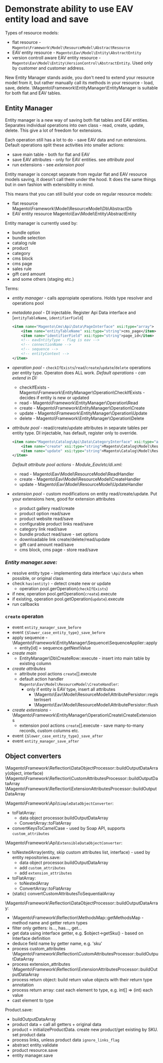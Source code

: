 # Demonstrate ability to use EAV entity load and save

Types of resource models:
- flat resource - `Magento\Framework\Model\ResourceModel\AbstractResource`
- EAV entity resource - `Magento\Eav\Model\Entity\AbstractEntity`
- version controll aware EAV entity resource - `Magento\Eav\Model\Entity\VersionControl\AbstractEntity`.
  Used only by customer and customer address.

New Entity Manager stands aside, you don't need to extend your resource model from it,
but rather manually call its methods in your resource - load, save, delete.
\Magento\Framework\EntityManager\EntityManager is suitable for both flat and EAV tables.

## Entity Manager

Entity manager is a new way of saving both flat tables and EAV entities.
Separates individual operations into own class - read, create, update, delete.
This give a lot of freedom for extensions.

Each operation still has a lot to do - save EAV data and run extensions. Default operations
split these activities into smaller actions:
- save main table - both for flat and EAV
- save EAV attributes - only for EAV entities. see *attribute pool*
- run extensions - see *extension pool*

Entity manager is concept separate from regular flat and EAV resource models saving, it doesn't
call them under the hood. It does the same things but in own fashion with extensibility in mind.

This means that you can still build your code on regular resource models:
- flat resource Magento\Framework\Model\ResourceModel\Db\AbstractDb
- EAV entity resource Magento\Eav\Model\Entity\AbstractEntity

Entity manager is currently used by:
- bundle option
- bundle selection
- catalog rule
- product
- category
- cms block
- cms page
- sales rule
- gift card amount
- and some others (staging etc.)

Terms:
- *entity manager* - calls appropiate operations. Holds type resolver and operations pool
- *metadata pool* - DI injectable. Register Api Data interface and [`entityTableName`, `identifierField`]
    ```xml
    <item name="Magento\Cms\Api\Data\PageInterface" xsi:type="array">
        <item name="entityTableName" xsi:type="string">cms_page</item>
        <item name="identifierField" xsi:type="string">page_id</item>
        <!-- eavEntityType - flag is eav -->
        <!-- connectionName -->
        <!-- sequence -->
        <!-- entityContext -->
    </item>
    ```

- *operation pool* - `checkIfExists`/`read`/`create`/`update`/`delete` operations per entity type. Operaton does ALL work.
    *Default operations - can extend in DI:*
    - checkIfExists - Magento\Framework\EntityManager\Operation\CheckIfExists - decides if entity is new or updated
    - read - Magento\Framework\EntityManager\Operation\Read
    - create - Magento\Framework\EntityManager\Operation\Create
    - update - Magento\Framework\EntityManager\Operation\Update
    - delete - Magento\Framework\EntityManager\Operation\Delete

- *attribute pool* - read/create/update attributes in separate tables per entity type. DI injectable, has default, register only to override.
    ```xml
    <item name="Magento\Catalog\Api\Data\CategoryInterface" xsi:type="array">
        <item name="create" xsi:type="string">Magento\Catalog\Model\ResourceModel\CreateHandler</item>
        <item name="update" xsi:type="string">Magento\Catalog\Model\ResourceModel\UpdateHandler</item>
    </item>
    ```
    *Default attribute pool actions - Module_Eav/etc/di.xml:*
    - read - Magento\Eav\Model\ResourceModel\ReadHandler
    - create - Magento\Eav\Model\ResourceModel\CreateHandler
    - update - Magento\Eav\Model\ResourceModel\UpdateHandler

- *extension pool* - custom modifications on entity read/create/update. Put your extensions here, good for extension attributes
  + product gallery read/create
  + product option read/save
  + product website read/save
  + configurable product links read/save
  + category link read/save
  + bundle product read/save - set options
  + downloadable link create/delete/read/update
  + gift card amount read/save
  + cms block, cms page - store read/save


### *Entity manager.save:*
- resolve entity type - implementing data interface `\Api\Data` when possible, or original class
- check `has(entity)` - detect create new or update
  * operation pool.gerOperation(`checkIfExists`)
- if new, operation pool.getOperation(`create`).execute
- if existing, operation pool.getOperation(`update`).execute
- run callbacks

### `create` operaton
- event `entity_manager_save_before`
- event `{$lower_case_entity_type}_save_before`
- apply sequence - \Magento\Framework\EntityManager\Sequence\SequenceApplier::apply
  * entity[id] = sequence.getNextValue
- *create main*
  * EntityManager\Db\CreateRow::execute - insert into main table by existing column
- *create attributes*
  * attribute pool actions `create`[].execute
  * default action handler `Magento\Eav\Model\ResourceModel\CreateHandler`:
    + only if entity is EAV type, insert all attributes
      - \Magento\Eav\Model\ResourceModel\AttributePersistor::registerInsert
      - \Magento\Eav\Model\ResourceModel\AttributePersistor::flush
- *create extensions* - \Magento\Framework\EntityManager\Operation\Create\CreateExtensions
  * extension pool actions `create`[].execute - save many-to-many records, custom columns etc.
- event `{$lower_case_entity_type}_save_after`
- event `entity_manager_save_after`


## Object converters
\Magento\Framework\Reflection\DataObjectProcessor::buildOutputDataArray(object, interface)
\Magento\Framework\Reflection\CustomAttributesProcessor::buildOutputDataArray
\Magento\Framework\Reflection\ExtensionAttributesProcessor::buildOutputDataArray


\Magento\Framework\Api\\`SimpleDataObjectConverter`:
- toFlatArray:
  * data object processor.buildOutputDataArray
  * ConvertArray::toFlatArray
- convertKeysToCamelCase - used by Soap API, supports `custom_attributes`

\Magento\Framework\Api\\`ExtensibleDataObjectConverter`:
- toNestedArray(entity, skip custom attributes list, interface) - used by entity repositories.save:
  * data object processor.buildOutputDataArray
  * add `custom_attributes`
  * add `extension_attributes`
- toFlatArray:
  * toNestedArray
  * ConvertArray::toFlatArray
- (static) convertCustomAttributesToSequentialArray


\Magento\Framework\Reflection\DataObjectProcessor::buildOutputDataArray:
- \Magento\Framework\Reflection\MethodsMap::getMethodsMap - method name and getter return types
- filter only getters: is..., has..., get...
- get data using interface getter, e.g. $object->getSku() - based on Interface definition
- deduce field name by getter name, e.g. 'sku'
- process custom_attributes \Magento\Framework\Reflection\CustomAttributesProcessor::buildOutputDataArray
- process extension_attributes \Magento\Framework\Reflection\ExtensionAttributesProcessor::buildOutputDataArray
- process return object: build return value objects with their return type annotation
- process return array: cast each element to type, e.g. int[] => (int) each value
- cast element to type

Product.save:
- buildOutputDataArray
- product data = call all getters + original data
- product = initializeProductData. create new product/get existing by SKU. set product data
- process links, unless product data `ignore_links_flag`
- abstract entity.validate
- product resource.save
- entity manager.save
